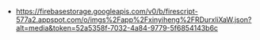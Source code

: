 - https://firebasestorage.googleapis.com/v0/b/firescript-577a2.appspot.com/o/imgs%2Fapp%2Fxinyiheng%2FRDurxliXaW.json?alt=media&token=52a5358f-7032-4a84-9779-5f6854143b6c
